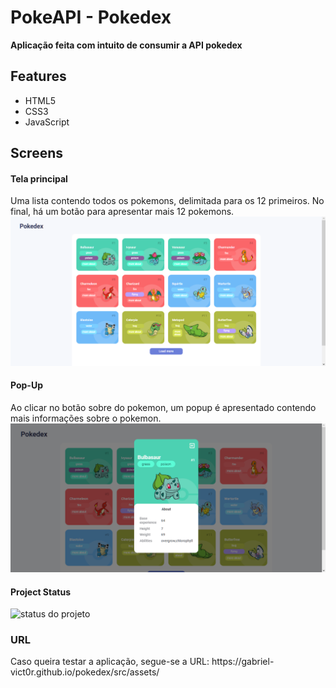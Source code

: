 # PokeAPI - Pokedex
<strong>Aplicação feita com intuito de consumir a API pokedex</strong>
</br>
<h2>Features</h2>
<ul>
<li>HTML5</li>
<li>CSS3</li>
<li>JavaScript</li>
</ul>

<h2>Screens</h2>
<h4>Tela principal</h4>
Uma lista contendo todos os pokemons, delimitada para os 12 primeiros. No final, há um botão para apresentar mais 12 pokemons.
</br>
<div style="margin: 0 auto" align="center">
<img src="https://github.com/Gabriel-Vict0r/pokedex/blob/master/src/pokedex1.png" alt="tela principal" width="800">
</div>

<h4>Pop-Up</h4>
Ao clicar no botão sobre do pokemon, um popup é apresentado contendo mais informações sobre o pokemon.
</br>
<div style="margin: 0 auto" align="center">
<img src="https://github.com/Gabriel-Vict0r/pokedex/blob/master/src/pokedex2.png" alt="tela principal" width="800">
</div>

<h4>Project Status</h4>
<img src="https://img.shields.io/badge/STATUS-COMPLETE-green" alt="status do projeto"/>

<h3>URL</H3>
Caso queira testar a aplicação, segue-se a URL: https://gabriel-vict0r.github.io/pokedex/src/assets/